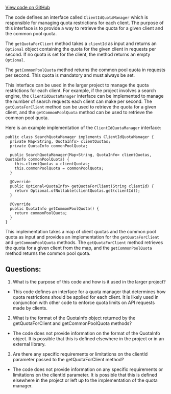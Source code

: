 [View code on GitHub](https://github.com/misbahsy/the-algorithm/src/java/com/twitter/search/earlybird_root/quota/ClientIdQuotaManager.java)

The code defines an interface called `ClientIdQuotaManager` which is responsible for managing quota restrictions for each client. The purpose of this interface is to provide a way to retrieve the quota for a given client and the common pool quota. 

The `getQuotaForClient` method takes a `clientId` as input and returns an `Optional` object containing the quota for the given client in requests per second. If no quota is set for the client, the method returns an empty `Optional`. 

The `getCommonPoolQuota` method returns the common pool quota in requests per second. This quota is mandatory and must always be set. 

This interface can be used in the larger project to manage the quota restrictions for each client. For example, if the project involves a search engine, the `ClientIdQuotaManager` interface can be implemented to manage the number of search requests each client can make per second. The `getQuotaForClient` method can be used to retrieve the quota for a given client, and the `getCommonPoolQuota` method can be used to retrieve the common pool quota. 

Here is an example implementation of the `ClientIdQuotaManager` interface:

```
public class SearchQuotaManager implements ClientIdQuotaManager {
  private Map<String, QuotaInfo> clientQuotas;
  private QuotaInfo commonPoolQuota;

  public SearchQuotaManager(Map<String, QuotaInfo> clientQuotas, QuotaInfo commonPoolQuota) {
    this.clientQuotas = clientQuotas;
    this.commonPoolQuota = commonPoolQuota;
  }

  @Override
  public Optional<QuotaInfo> getQuotaForClient(String clientId) {
    return Optional.ofNullable(clientQuotas.get(clientId));
  }

  @Override
  public QuotaInfo getCommonPoolQuota() {
    return commonPoolQuota;
  }
}
```

This implementation takes a map of client quotas and the common pool quota as input and provides an implementation for the `getQuotaForClient` and `getCommonPoolQuota` methods. The `getQuotaForClient` method retrieves the quota for a given client from the map, and the `getCommonPoolQuota` method returns the common pool quota.
## Questions: 
 1. What is the purpose of this code and how is it used in the larger project?
- This code defines an interface for a quota manager that determines how quota restrictions should be applied for each client. It is likely used in conjunction with other code to enforce quota limits on API requests made by clients.

2. What is the format of the QuotaInfo object returned by the getQuotaForClient and getCommonPoolQuota methods?
- The code does not provide information on the format of the QuotaInfo object. It is possible that this is defined elsewhere in the project or in an external library.

3. Are there any specific requirements or limitations on the clientId parameter passed to the getQuotaForClient method?
- The code does not provide information on any specific requirements or limitations on the clientId parameter. It is possible that this is defined elsewhere in the project or left up to the implementation of the quota manager.